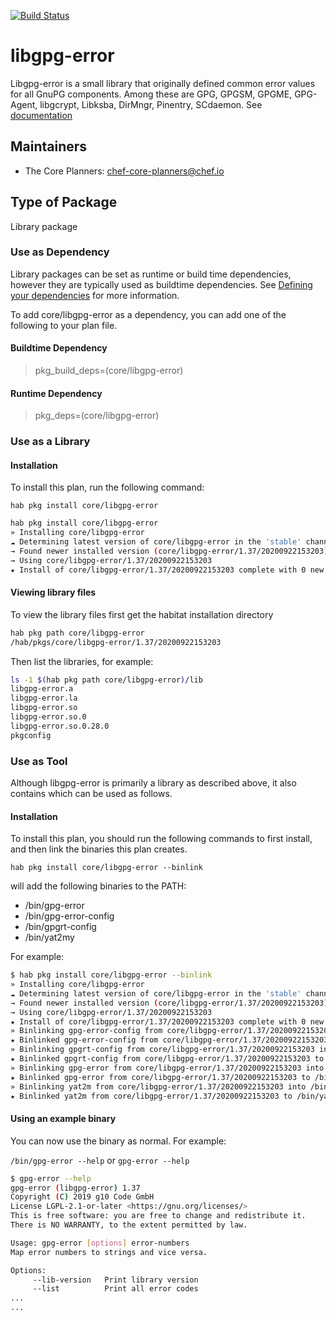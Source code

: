 [![Build Status](https://dev.azure.com/chefcorp-partnerengineering/Chef%20Base%20Plans/_apis/build/status/chef-base-plans.libgpg-error?branchName=master)](https://dev.azure.com/chefcorp-partnerengineering/Chef%20Base%20Plans/_build/latest?definitionId=259&branchName=master)

# libgpg-error

Libgpg-error is a small library that originally defined common error values for all GnuPG components. Among these are GPG, GPGSM, GPGME, GPG-Agent, libgcrypt, Libksba, DirMngr, Pinentry, SCdaemon.  See [documentation](https://www.gnupg.org/software/libgpg-error/index.html)

## Maintainers

* The Core Planners: <chef-core-planners@chef.io>

## Type of Package

Library package

### Use as Dependency

Library packages can be set as runtime or build time dependencies, however they are typically used as buildtime dependencies. See [Defining your dependencies](https://www.habitat.sh/docs/developing-packages/developing-packages/#sts=Define%20Your%20Dependencies) for more information.

To add core/libgpg-error as a dependency, you can add one of the following to your plan file.

#### Buildtime Dependency

> pkg_build_deps=(core/libgpg-error)

#### Runtime Dependency

> pkg_deps=(core/libgpg-error)

### Use as a Library

#### Installation

To install this plan, run the following command:

``hab pkg install core/libgpg-error``

```bash
hab pkg install core/libgpg-error
» Installing core/libgpg-error
☁ Determining latest version of core/libgpg-error in the 'stable' channel
→ Found newer installed version (core/libgpg-error/1.37/20200922153203) than remote version (core/libgpg-error/1.37/20200416080305)
→ Using core/libgpg-error/1.37/20200922153203
★ Install of core/libgpg-error/1.37/20200922153203 complete with 0 new packages installed.
```

#### Viewing library files

To view the library files first get the habitat installation directory

```bash
hab pkg path core/libgpg-error
/hab/pkgs/core/libgpg-error/1.37/20200922153203
```

Then list the libraries, for example:

```bash
ls -1 $(hab pkg path core/libgpg-error)/lib
libgpg-error.a
libgpg-error.la
libgpg-error.so
libgpg-error.so.0
libgpg-error.so.0.28.0
pkgconfig
```

### Use as Tool

Although libgpg-error is primarily a library as described above, it also contains which can be used as follows.

#### Installation

To install this plan, you should run the following commands to first install, and then link the binaries this plan creates.

``hab pkg install core/libgpg-error --binlink``

will add the following binaries to the PATH:

* /bin/gpg-error
* /bin/gpg-error-config
* /bin/gpgrt-config
* /bin/yat2my

For example:

```bash
$ hab pkg install core/libgpg-error --binlink
» Installing core/libgpg-error
☁ Determining latest version of core/libgpg-error in the 'stable' channel
→ Found newer installed version (core/libgpg-error/1.37/20200922153203) than remote version (core/libgpg-error/1.37/20200416080305)
→ Using core/libgpg-error/1.37/20200922153203
★ Install of core/libgpg-error/1.37/20200922153203 complete with 0 new packages installed.
» Binlinking gpg-error-config from core/libgpg-error/1.37/20200922153203 into /bin
★ Binlinked gpg-error-config from core/libgpg-error/1.37/20200922153203 to /bin/gpg-error-config
» Binlinking gpgrt-config from core/libgpg-error/1.37/20200922153203 into /bin
★ Binlinked gpgrt-config from core/libgpg-error/1.37/20200922153203 to /bin/gpgrt-config
» Binlinking gpg-error from core/libgpg-error/1.37/20200922153203 into /bin
★ Binlinked gpg-error from core/libgpg-error/1.37/20200922153203 to /bin/gpg-error
» Binlinking yat2m from core/libgpg-error/1.37/20200922153203 into /bin
★ Binlinked yat2m from core/libgpg-error/1.37/20200922153203 to /bin/yat2m
```

#### Using an example binary

You can now use the binary as normal.  For example:

``/bin/gpg-error --help`` or ``gpg-error --help``

```bash
$ gpg-error --help
gpg-error (libgpg-error) 1.37
Copyright (C) 2019 g10 Code GmbH
License LGPL-2.1-or-later <https://gnu.org/licenses/>
This is free software: you are free to change and redistribute it.
There is NO WARRANTY, to the extent permitted by law.

Usage: gpg-error [options] error-numbers
Map error numbers to strings and vice versa.

Options:
     --lib-version   Print library version
     --list          Print all error codes
...
...
```
